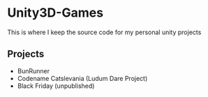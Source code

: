 # Unity3D-Games
This is where I keep the source code for my personal unity projects

## Projects
* BunRunner
* Codename Catslevania (Ludum Dare Project)
* Black Friday (unpublished)
